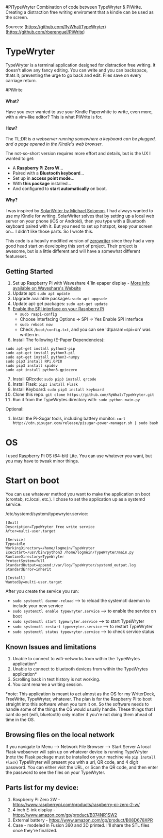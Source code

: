#PiTypeWryter
Combination of code between TypeWryter & PiWrite. Creating a distraction free writing enviroment that a kindle can be used as the screen. 

Sources:
(https://github.com/RyWhal/TypeWryter)
(https://github.com/rberenguel/PiWrite)

# TypeWryter
TypeWryter is a terminal application designed for distraction free writing. It doesn't allow any fancy editing. You can write and you can backspace, thats it; preventing the urge to go back and edit. Files save on every carriage return.

#PiWrite
#### What?

Have you ever wanted to use your Kindle Paperwhite to write, even more, with a vim-like editor? This is what PiWrite is for.

#### How?

The TL;DR is _a webserver running somewhere a keyboard can be plugged, and a page opened in the Kindle's web browser_.

The not-so-short version requires more effort and details, but is the UX I wanted to get:

- A **Raspberry Pi Zero W**…
- Paired with a **Bluetooth keyboard**…
- Set up in **access point mode**…
- With **this package** installed…
- And configured to **start automatically** on boot.

#### Why?

I was inspired by [SolarWriter by Michael Solomon](https://solarwriter.msol.io). I had always wanted to use my Kindle for writing. SolarWriter solves that by setting up a local web server on your phone (iOS or Android), then you type with a Bluetooth keyboard paired with it. But you need to set up hotspot, keep your screen on… I didn't like those parts. So I wrote this.


This code is a heavily modified version of [zerowriter](https://github.com/zerowriter/zerowriter1/tree/main) since they had a very good head start on developing this sort of project. Their project is awesome, but is a little different and will have a somewhat different featureset.  
 
## Getting Started
1. Set up Raspberry Pi with Waveshare 4.1in epaper display - [More info available on Waveshare's Website](https://www.waveshare.com/wiki/4.2inch_e-Paper_Module_(B)_Manual#Overview)
2. Update apt: `sudo apt update`
3. Upgrade available packages: `sudo apt upgrade`
4. Update apt-get packages: `sudo apt-get update`
5. [Enable the SPI interface on your Raspberry Pi](https://www.waveshare.com/wiki/4.2inch_e-Paper_Module_(B)_Manual#Enable_SPI_Interface)
   * `sudo raspi-config`
   * Choose Interfacing Options -> SPI -> Yes Enable SPI interface
   * `sudo reboot now`
   * Check `/boot/config.txt`, and you can see 'dtparam=spi=on' was written in.
6. Install The following (E-Paper Dependencies):
```
sudo apt-get install python3-pip
sudo apt-get install python3-pil
sudo apt-get install python3-numpy
sudo pip3 install RPi.GPIO
sudo pip3 install spidev
sudo apt install python3-gpiozero
```
7. Install QRcode: `sudo pip3 install qrcode`
8. Install Flask: `pip3 install Flask`
9. Install Keyboard: `sudo pip3 install keyboard`
10. Clone this repo. `git clone https://github.com/RyWhal/TypeWryter.git`
11. Run it from the TypeWrytes directory with: `sudo python main.py`

Optional:
1. Install the Pi-Sugar tools, including battery monitor: `curl http://cdn.pisugar.com/release/pisugar-power-manager.sh | sudo bash`

# OS
I used Raspberry Pi OS (64-bit) Lite.
You can use whatever you want, but you may have to tweak minor things. 

# Start on boot
You can use whatever method you want to make the application on boot (crontab, rc.local, etc.). I chose to set the application up as a systemd service.

/etc/systemd/system/typewryter.service:
```
[Unit]
Description=TypeWryter free write service
After=multi-user.target

[Service]
Type=idle
WorkingDirectory=/home/logmein/TypeWryter
ExecStart=/usr/bin/python3 /home/logmein/TypeWryter/main.py
RuntimeDirectory=TypeWryter
ProtectSystem=full
StandardOutput=append:/var/log/TypeWryter/systemd_output.log
StandardError=inherit

[Install]
WantedBy=multi-user.target
```

After you create the service you run:

* `sudo systemctl daemon-reload` --> to reload the systemctl daemon to include your new service
* `sudo systemctl enable typewryter.service` --> to enable the service on boot
* `sudo systemctl start typewryter.service` --> to start TypeWryter
* `sudo systemctl restart typewryter.service` --> to restart TypeWryter
* `sudo systemctl status typewryter.service` --> to check service status

## Known Issues and limitations

1. Unable to connect to wifi-networks from within the TypeWrytes application*
2. Unable to connect to bluetooth devices from within the TypeWrytes application*
4. Scrolling back in text history is not working.
5. You cant rename a writing session.

*note: This application is meant to act almost as the OS for my WriterDeck, FreeWrite, TypeWryter, whatever. The plan is for the Raspberry Pi to boot straight into this software when you turn it on. So the software needs to handle some of the things the OS would usually handle. These things that I cant do yet (wifi, bluetooth) only matter if you're not doing them ahead of time in the OS. 


## Browsing files on the local network
If you navigate to Menu --> Network File Browser --> Start Server
A local Flask webserver will spin up on whatever device is running TypeWryter (note the Flask package must be installed on your machine via `pip install Flask`)
TypeWryter will present you with a url, QR code, and  4 digit password. You can either visit the URL, or Scan the QR code,  and then enter the password to see the files on your TypeWryter.


## Parts list for my device:
1. Raspberry Pi Zero 2W -  https://www.raspberrypi.com/products/raspberry-pi-zero-2-w/
2. 4 inch E-ink display -  https://www.amazon.com/gp/product/B074NR1SW2
3. External battery - https://www.amazon.com/gp/product/B08D678XPR
4. Case - modeled in Fusion 360 and 3D printed. I'll share the STL files once they're finalized.





